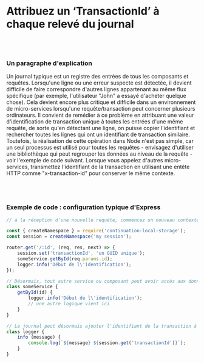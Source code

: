 # Attribuez un ‘TransactionId’ à chaque relevé du journal

<br/><br/>

### Un paragraphe d'explication

Un journal typique est un registre des entrées de tous les composants et requêtes. Lorsqu'une ligne ou une erreur suspecte est détectée, il devient difficile de faire correspondre d'autres lignes appartenant au même flux spécifique (par exemple, l'utilisateur "John" a essayé d'acheter quelque chose). Cela devient encore plus critique et difficile dans un environnement de micro-services lorsqu'une requête/transaction peut concerner plusieurs ordinateurs. Il convient de remédier à ce problème en attribuant une valeur d'identification de transaction unique à toutes les entrées d'une même requête, de sorte qu'en détectant une ligne, on puisse copier l'identifiant et rechercher toutes les lignes qui ont un identifiant de transaction similaire. Toutefois, la réalisation de cette opération dans Node n'est pas simple, car un seul processus est utilisé pour toutes les requêtes - envisagez d'utiliser une bibliothèque qui peut regrouper les données au niveau de la requête - voir l'exemple de code suivant. Lorsque vous appelez d'autres micro-services, transmettez l'identifiant de la transaction en utilisant une entête HTTP comme "x-transaction-id" pour conserver le même contexte.

<br/><br/>

### Exemple de code : configuration typique d'Express

```javascript
// à la réception d'une nouvelle requête, commencez un nouveau contexte isolé et définissez un identifiant de transaction. L'exemple suivant utilise la bibliothèque npm continuation-local-storage pour isoler les requêtes

const { createNamespace } = require('continuation-local-storage');
const session = createNamespace('my session');

router.get('/:id', (req, res, next) => {
    session.set('transactionId', 'un GUID unique');
    someService.getById(req.params.id);
    logger.info('Début de l\'identification');
});

// Désormais, tout autre service ou composant peut avoir accès aux données contextuelles par requête
class someService {
    getById(id) {
        logger.info('Début de l\'identification');
        // une autre logique vient ici
    }
}

// Le journal peut désormais ajouter l'identifiant de la transaction à chaque entrée, de sorte que les entrées d'une même requête aient la même valeur
class logger {
    info (message) {
        console.log(`${message} ${session.get('transactionId')}`);
    }
}
```
